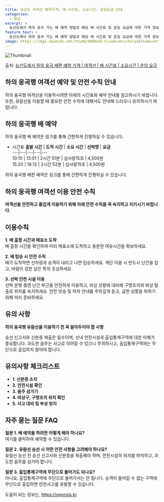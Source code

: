 ```yaml
---
title: 능산도 여객선 예약가격, 배 시간표, 소요시간, 운임요금 안내
categories:
  - 일상
excerpt: >
  능산도에서 하의 웅곡 가는 배 예약 방법과 해당 배 시간표 및 운임 요금에 대한 가격 정보를 안내 드리겠습니다. 안전하고 재밋는 하의 웅곡행 여행을 위해 아래 정보 참고하시기 바랍니다. 하의 웅곡행 배편 예약하기 👈 클릭능산도에서 하의 웅곡행 배 시간표출발 시간도착 시간소요 시간선박명요금10:1013:012시간 51분섬사랑15호4,500원15:2018:122시간 52분섬사랑15호4,500원하의 웅곡행 배편 예약하기 👈 클릭능산도에서 하의 웅곡행 여객선 탑승 시 이용수칙능산도에서 하의 웅곡행 배 출항시간을 확인하여 미리 매표소에 도착하고 충분한 여유시간을 확보하세요. 배가 도착하면 선차량과 승객이 내리고 나면 탑승하세요. 계단 이용 시 난간을 반드시 잡고, 바람이 강한 날은 특히 조심하세요. 선박 운행 중..
feature_text: >
  능산도에서 하의 웅곡 가는 배 예약 방법과 해당 배 시간표 및 운임 요금에 대한 가격 정보를 안내 드리겠습니다. 안전하고 재밋는 하의 웅곡행 여행을 위해 아래 정보 참고하시기 바랍니다. 하의 웅곡행 배편 예약하기 👈 클릭능산도에서 하의 웅곡행 배 시간표출발 시간도착 시간소요 시간선박명요금10:1013:012시간 51분섬사랑15호4,500원15:2018:122시간 52분섬사랑15호4,500원하의 웅곡행 배편 예약하기 👈 클릭능산도에서 하의 웅곡행 여객선 탑승 시 이용수칙능산도에서 하의 웅곡행 배 출항시간을 확인하여 미리 매표소에 도착하고 충분한 여유시간을 확보하세요. 배가 도착하면 선차량과 승객이 내리고 나면 탑승하세요. 계단 이용 시 난간을 반드시 잡고, 바람이 강한 날은 특히 조심하세요. 선박 운행 중..
image: https://img1.daumcdn.net/thumb/R800x0/?scode=mtistory2&fname=https%3A%2F%2Fblog.kakaocdn.net%2Fdn%2FlvnJ2%2FbtsHCSezOXe%2FwminpKKKRgQg9VEDY8OFT0%2Fimg.webp
---
```


![Thumbnail](https://img1.daumcdn.net/thumb/R800x0/?scode=mtistory2&fname=https%3A%2F%2Fblog.kakaocdn.net%2Fdn%2FlvnJ2%2FbtsHCSezOXe%2FwminpKKKRgQg9VEDY8OFT0%2Fimg.webp)

<p>출처: <a href="https://opensis.kr/entry/%EB%8A%A5%EC%82%B0%EB%8F%84%EC%97%90%EC%84%9C-%ED%95%98%EC%9D%98-%EC%9B%85%EA%B3%A1-%EB%B0%B0%ED%8E%B8-%EC%98%88%EC%95%BD-%EA%B0%80%EA%B2%A9-%EC%97%AC%EA%B0%9D%EC%84%A0-%EB%B0%B0-%EC%8B%9C%EA%B0%84%ED%91%9C-%EC%86%8C%EC%9A%94%EC%8B%9C%EA%B0%84-%EC%9A%B4%EC%9E%84-%EC%9A%94%EA%B8%88" rel="dofollow">능산도에서 하의 웅곡 배편 예약 가격 | 여객선 | 배 시간표 | 소요시간 | 운임 요금</a> </p>

## 하의 웅곡행 여객선 예약 및 안전 수칙 안내

하의 웅곡행 여객선을 이용하시려면 아래의 시간표와 예약 안내를 참고하시기 바랍니다. 또한, 유람선을 이용할 때 중요한 안전 수칙에 대해서도
안내해 드리오니 유의하시기 바랍니다.

## 하의 웅곡행 배 예약

하의 웅곡행 배 예약은 링크를 통해 간편하게 진행하실 수 있습니다.

  * 시간표
**출발 시간** | **도착 시간** | **소요 시간** | **선박명** | **요금**  
---|---|---|---|---  
10:10 | 13:01 | 2시간 51분 | 섬사랑15호 | 4,500원  
15:20 | 18:12 | 2시간 52분 | 섬사랑15호 | 4,500원  
  


하의 웅곡행 배편 예약은 링크를 통해 간편하게 진행하실 수 있습니다.

## 하의 웅곡행 여객선 이용 안전 수칙

**여객선을 안전하고 즐겁게 이용하기 위해 아래 안전 수칙을 꼭 숙지하고 지키시기 바랍니다.**

## 이용수칙

**1\. 배 출항 시간과 매표소 도착**  
배 출항 시간을 확인하여 미리 매표소에 도착하고 충분한 여유시간을 확보하세요.

**2\. 배 탑승 시 안전 수칙**  
배가 도착하면 선차량과 승객이 내리고 나면 탑승하세요. 계단 이용 시 반드시 난간을 잡고, 바람이 강한 날은 특히 조심하세요.

**3\. 선박 안전 시설 이용**  
선박 운행 중엔 난간 부근을 안전하게 이용하고, 비상 상황에 대비해 구명조끼와 비상 탈출로 위치를 숙지하세요. 안전 방송 및 하차 안내를
주의깊게 듣고, 급한 상황을 피하기 위해 미리 준비하세요.

## 유의 사항

**하의 웅곡행 유람선을 이용하기 전 꼭 알아두어야 할 사항**

승선 신고서와 신분증 제출은 필수이며, 선내 안전시설과 출입통제구역에 대한 이해가 중요합니다. 과도한 음주는 사고로 이어질 수 있으니
주의하시고, 출입통제구역에는 무단으로 출입하지 말아야 합니다.

## 유의사항 체크리스트

  * **1\. 신분증 소지**
  * **2\. 안전시설 확인**
  * **3\. 음주 삼가기**
  * **4\. 비상구, 구명조끼 위치 확인**
  * **5\. 사고 대비 및 부상 방지**

## 자주 묻는 질문 FAQ

**질문 1. 배 예약을 하려면 어떻게 해야 하나요?**  
여기를 클릭하여 예약할 수 있습니다.

**질문 2. 유람선 승선 시 어떤 안전 사항을 고려해야 하나요?**  
유람선 승선 전 승선 신고서와 신분증을 제출해야 하며, 안전시설의 위치를 파악하고, 과도한 음주를 삼가야 합니다.

**질문 3. 출입통제구역에 무단으로 들어가도 되나요?**  
아니요, 출입통제구역에 무단으로 들어가서는 안 됩니다. 승객이 들어갈 수 없는 구역에 무단으로 출입하면 안전사고를 유발할 수 있습니다.



 

도움이 되는 정보는, <a href="https://opensis.kr" rel="dofollow">https://opensis.kr</a>


